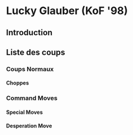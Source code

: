 # Lucky Glauber (KoF '98)

## Introduction

## Liste des coups

### Coups Normaux

#### Choppes

### Command Moves

#### Special Moves

#### Desperation Move

